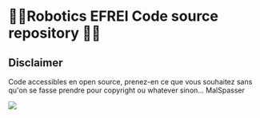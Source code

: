 #  🧑‍💻Robotics EFREI Code source repository 🧑‍💻

## Disclaimer
Code accessibles en open source, prenez-en ce que vous souhaitez sans qu'on se fasse prendre pour copyright ou whatever sinon... MalSpasser

<img src="https://c.tenor.com/1nnUc-PJAkIAAAAd/ne-inqui%C3%A8te-pas-%C3%A7a-va-bien-se-passer.gif" />